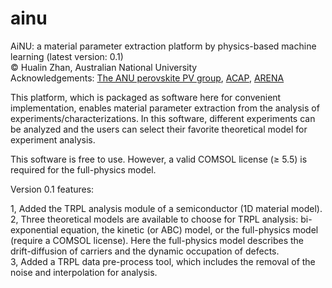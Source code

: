 # ainu
AiNU: a material parameter extraction platform by physics-based machine learning (latest version: 0.1) <br>
© Hualin Zhan, Australian National University <br>
Acknowledgements: [The ANU perovskite PV group](https://www.perovskitegroup.com.au/), [ACAP](https://www.acap.org.au/), [ARENA](https://arena.gov.au/)

This platform, which is packaged as software here for convenient implementation, enables material parameter extraction from the analysis of experiments/characterizations. In this software, different experiments can be analyzed and the users can select their favorite theoretical model for experiment analysis. 

This software is free to use. However, a valid COMSOL license (≥ 5.5) is required for the full-physics model.

Version 0.1 features:

1, Added the TRPL analysis module of a semiconductor (1D material model). <br>
2, Three theoretical models are available to choose for TRPL analysis: bi-exponential equation, the kinetic (or ABC) model, or the full-physics model (require a COMSOL license). Here the full-physics model describes the drift-diffusion of carriers and the dynamic occupation of defects. <br>
3, Added a TRPL data pre-process tool, which includes the removal of the noise and interpolation for analysis.
